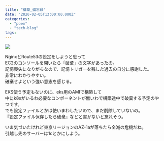 ```yaml
---
title: "構築_備忘録"
date: "2020-02-05T13:00:00.000Z"
categories: 
  - "poem"
  - "tech-blog"
tags: 
---
```


![](/images/image.png)

NginxとRoute53の設定をしようと思って  
EC2のコンソールを開いたら「破棄」の文字があったの。  
記憶喪失になりがちなので、記憶トリガーを残した過去の自分に感謝した。  
非常にわかりやすい。  
破棄せよという強い意志を感じる。

EKS使う予定もないのに、eks用のAMIで構築して  
中にk8sがいるわ必要なコンポーネントが無いわで構築途中で破棄する予定のやつです。  
でも設定ファイルとかは使いまわしたいので、まだ削除していないの。  
『設定ファイル保存したら破棄』などと書かないと忘れそう。

いま気づいたけれど東京リージョンのAZ-1aが落ちたら全滅の危機だね。  
引越し先のサーバーは1cとかにしよう。

